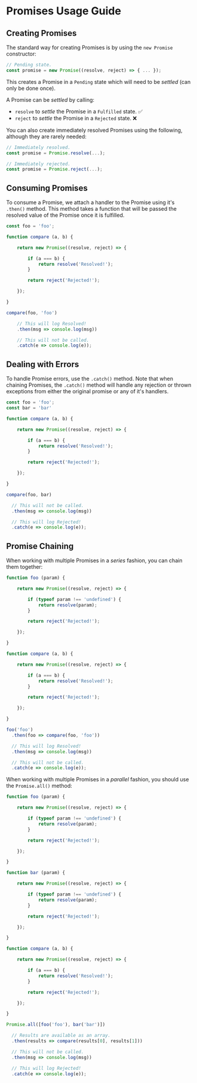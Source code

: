 # Promises Usage Guide

## Creating Promises

The standard way for creating Promises is by using the `new Promise` constructor:

```javascript
// Pending state.
const promise = new Promise((resolve, reject) => { ... });
```

This creates a Promise in a `Pending` state which will need to be *settled* (can only be done once).

A Promise can be *settled* by calling:

- `resolve` to *settle* the Promise in a `Fulfilled` state. ✅
- `reject` to *settle* the Promise in a `Rejected` state. ❌

You can also create immediately resolved Promises using the following, although they are rarely needed:

```javascript
// Immediately resolved.
const promise = Promise.resolve(...);

// Immediately rejected.
const promise = Promise.reject(...);
```

## Consuming Promises

To consume a Promise, we attach a handler to the Promise using it's `.then()` method. This method takes a function that will be passed the resolved value of the Promise once it is fulfilled.

```javascript
const foo = 'foo';

function compare (a, b) {

    return new Promise((resolve, reject) => {

        if (a === b) {
            return resolve('Resolved!');
        }

        return reject('Rejected!');

    });

}

compare(foo, 'foo')

    // This will log Resolved!
    .then(msg => console.log(msg))

    // This will not be called.
    .catch(e => console.log(e));
```

## Dealing with Errors

To handle Promise errors, use the `.catch()` method. Note that when chaining Promises, the `.catch()` method will handle any rejection or thrown exceptions from either the original promise or any of it's handlers.

```javascript
const foo = 'foo';
const bar = 'bar'

function compare (a, b) {

    return new Promise((resolve, reject) => {

        if (a === b) {
            return resolve('Resolved!');
        }

        return reject('Rejected!');

    });

}

compare(foo, bar)

  // This will not be called.
  .then(msg => console.log(msg))

  // This will log Rejected!
  .catch(e => console.log(e));
```

## Promise Chaining

When working with multiple Promises in a *series* fashion, you can chain them together:

```javascript
function foo (param) {

    return new Promise((resolve, reject) => {

        if (typeof param !== 'undefined') {
            return resolve(param);
        }

        return reject('Rejected!');

    });

}

function compare (a, b) {

    return new Promise((resolve, reject) => {

        if (a === b) {
            return resolve('Resolved!');
        }

        return reject('Rejected!');

    });

}

foo('foo')
  .then(foo => compare(foo, 'foo'))

  // This will log Resolved!
  .then(msg => console.log(msg))

  // This will not be called.
  .catch(e => console.log(e));
```

When working with multiple Promises in a *parallel* fashion, you should use the `Promise.all()` method:

```javascript
function foo (param) {

    return new Promise((resolve, reject) => {

        if (typeof param !== 'undefined') {
            return resolve(param);
        }

        return reject('Rejected!');

    });

}

function bar (param) {

    return new Promise((resolve, reject) => {

        if (typeof param !== 'undefined') {
            return resolve(param);
        }

        return reject('Rejected!');

    });

}

function compare (a, b) {

    return new Promise((resolve, reject) => {

        if (a === b) {
            return resolve('Resolved!');
        }

        return reject('Rejected!');

    });

}

Promise.all([foo('foo'), bar('bar')])

  // Results are available as an array.
  .then(results => compare(results[0], results[1]))

  // This will not be called.
  .then(msg => console.log(msg))

  // This will log Rejected!
  .catch(e => console.log(e));
```
